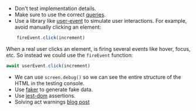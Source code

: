 - Don't test implementation details.
- Make sure to use the correct [queries](https://testing-library.com/docs/queries/about/#priority).
- Use a library like [user-event](https://github.com/testing-library/user-event/tree/1af67066f57377c5ab758a1215711dddabad2d83) to simulate user interactions.
	For example, avoid manually clicking an element:
```js
	fireEvent.click(increment)
```

When a real user clicks an element, is firing several events like hover, focus, etc. So instead we could use the `fireEvent` function:

```js
await userEvent.click(increment)
```
- We can use `screen.debug()` so we can see the entire structure of the HTML in the testing console.
- Use [faker](https://www.npmjs.com/package/@faker-js/faker) to generate fake data.
- Use [jest-dom](https://github.com/testing-library/jest-dom) assertions.
- Solving act warnings [blog post](https://kentcdodds.com/blog/fix-the-not-wrapped-in-act-warning)